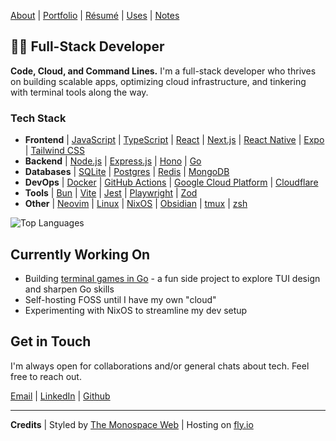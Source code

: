 [About][about]
| [Portfolio][portfolio]
| [Résumé][resume]
| [Uses][uses]
| [Notes][notes]

## 👨‍💻 Full-Stack Developer

**Code, Cloud, and Command Lines.** I'm a full-stack developer who thrives on building scalable apps, optimizing cloud infrastructure, and tinkering with terminal tools along the way.

### Tech Stack

- **Frontend** 
| [JavaScript][js]
| [TypeScript][ts]
| [React][react]
| [Next.js][nextjs] 
| [React Native][reactnative]
| [Expo][expo]
| [Tailwind CSS][tailwind]
- **Backend** 
| [Node.js][node]
| [Express.js][express]
| [Hono][hono]
| [Go][go]
- **Databases** 
| [SQLite][sqlite]
| [Postgres][postgres]
| [Redis][redis]
| [MongoDB][mongodb]
- **DevOps** 
| [Docker][docker]
| [GitHub Actions][gh-actions]
| [Google Cloud Platform][gcp]
| [Cloudflare][cloudflare]
- **Tools** 
| [Bun][bun]
| [Vite][vite]
| [Jest][jest]
| [Playwright][playwright]
| [Zod][zod]
- **Other** 
| [Neovim][neovim]
| [Linux][linux]
| [NixOS][nixos]
| [Obsidian][obsidian]
| [tmux][tmux]
| [zsh][zsh]

![Top Languages](https://github-readme-stats.vercel.app/api/top-langs/?username=kuhree&layout=compact&theme=transparent&hide_border=true)

## Currently Working On

- Building [terminal games in Go][gg] - a fun side project to explore TUI design and sharpen Go skills
- Self-hosting FOSS until I have my own "cloud"
- Experimenting with NixOS to streamline my dev setup

## Get in Touch

I'm always open for collaborations and/or general chats about tech. Feel free to reach out.

[Email][email]
| [LinkedIn][linkedin]
| [Github][github]

---

**Credits**
| Styled by [The Monospace Web][monospaceweb]
| Hosting on [fly.io][fly]

<!-- Navigation -->
[portfolio]: https://wiki.kuhree.com/projects
[about]: https://wiki.kuhree.com/about
[resume]: https://wiki.kuhree.com/about/resume
[uses]: https://wiki.kuhree.com/about/uses
[notes]: https://wiki.kuhree.com
<!-- Technologies -->
[ansible]: https://www.ansible.com
[bun]: https://bun.sh
[cloudflare]: https://cloudflare.com
[docker]: https://wiki.kuhree.com/tags/tools/docker
[expo]: https://expo.dev
[express]: https://expressjs.com
[gcp]: https://console.google.com
[gh-actions]: https://wiki.kuhree.com/tags/tools/github-actions
[go]: https://wiki.kuhree.com/tags/language/go
[hono]: https://hono.dev
[jest]: https://jestjs.io
[js]: https://wiki.kuhree.com/tags/language/javascript
[linux]: https://wiki.kuhree.com/tags/tools/linux
[mongodb]: https://mongodb.com
[neovim]: https://neovim.io
[nextjs]: https://nextjs.org
[nixos]: https://nixos.org
[node]: https://wiki.kuhree.com/tags/language/react
[obsidian]: https://obsidian.md
[playwright]: https://playwright.dev
[postgres]: https://postgresql.org
[react]: https://wiki.kuhree.com/tags/tools/react
[reactnative]: https://reactnative.dev
[redis]: https://redis.io
[sqlite]: https://sqlite.org
[tailwind]: https://tailwindcss.com
[terraform]: https://www.terraform.io
[tmux]: https://github.com/tmux/tmux/wiki
[ts]: https://wiki.kuhree.com/tags/language/typescript
[vite]: https://vitejs.dev
[zod]: https://zod.dev
[zsh]: https://www.zsh.org
<!-- Projects -->
[gg]: https://wiki.kuhree.com/projects/gg
<!-- Contact -->
[email]: mailto:hi@kuhree.com
[github]: https://github.com/kuhree
[linkedin]: https://linkedin.com/in/khari-johnson
<!-- Credits -->
[monospaceweb]: https://owickstrom.github.io/the-monospace-web
[fly]: https://fly.io
